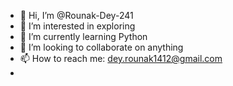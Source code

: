 - 👋 Hi, I’m @Rounak-Dey-241
- 👀 I’m interested in exploring
- 🌱 I’m currently learning Python
- 💞️ I’m looking to collaborate on anything
- 📫 How to reach me: dey.rounak1412@gmail.com
- 

<!---
Rounak-Dey-241/Rounak-Dey-241 is a ✨ special ✨ repository because its `README.md` (this file) appears on your GitHub profile.
You can click the Preview link to take a look at your changes.
--->
